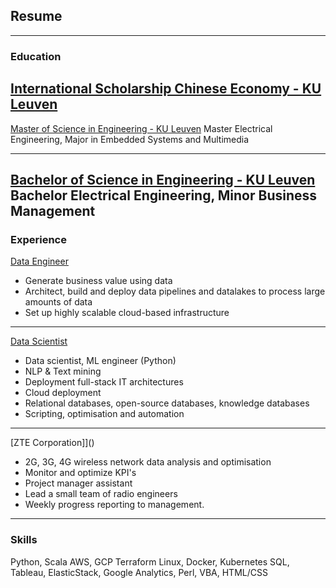 ## Resume

---

### Education

[International Scholarship Chinese Economy - KU Leuven]()
---
[Master of Science in Engineering - KU Leuven]()
Master Electrical Engineering, Major in Embedded Systems and Multimedia

---
[Bachelor of Science in Engineering - KU Leuven]()
Bachelor Electrical Engineering, Minor Business Management
---

### Experience

[Data Engineer]()
- Generate business value using data
- Architect, build and deploy data pipelines and datalakes to process large amounts of data
- Set up highly scalable cloud-based infrastructure
---

[Data Scientist]()
- Data scientist, ML engineer (Python)
- NLP & Text mining
- Deployment full-stack IT architectures
- Cloud deployment
- Relational databases, open-source databases, knowledge databases
- Scripting, optimisation and automation
---

[ZTE Corporation]]()
- 2G, 3G, 4G wireless network data analysis and optimisation
- Monitor and optimize KPI's
- Project manager assistant
- Lead a small team of radio engineers
- Weekly progress reporting to management.
---


### Skills
Python, Scala
AWS, GCP
Terraform
Linux, Docker, Kubernetes
SQL, Tableau, ElasticStack, Google Analytics,
Perl, VBA, HTML/CSS
